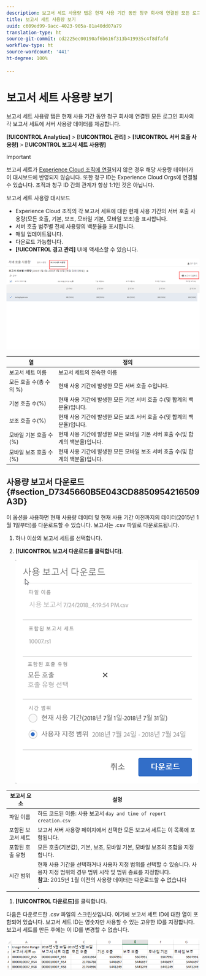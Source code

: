 ```yaml
---
description: 보고서 세트 사용량 탭은 현재 사용 기간 동안 청구 회사에 연결된 모든 로그인 회사의 각 보고서 세트에 서버 사용량 데이터를 제공합니다.
title: 보고서 세트 사용량 보기
uuid: c609ed99-9acc-4023-905a-81a40dd07a79
translation-type: ht
source-git-commit: cd2225ec00190af6b616f313b419935c4f8dfafd
workflow-type: ht
source-wordcount: '441'
ht-degree: 100%

---
```



# 보고서 세트 사용량 보기

보고서 세트 사용량 탭은 현재 사용 기간 동안 청구 회사에 연결된 모든 로그인 회사의 각 보고서 세트에 서버 사용량 데이터를 제공합니다.

**[!UICONTROL Analytics]** > **[!UICONTROL 관리]** > **[!UICONTROL 서버 호출 사용량]** > **[!UICONTROL 보고서 세트 사용량]**

>[!IMPORTANT]
>
>보고서 세트가 [Experience Cloud 조직에 연결](https://docs.adobe.com/content/help/ko-KR/core-services/interface/about-core-services/report-suite-mapping.html)되지 않은 경우 해당 사용량 데이터가 이 대시보드에 반영되지 않습니다. 또한 청구 ID는 Experience Cloud Orgs에 연결될 수 있습니다. 조직과 청구 ID 간의 관계가 항상 1:1인 것은 아닙니다.

보고서 세트 사용량 대시보드

* Experience Cloud 조직의 각 보고서 세트에 대한 현재 사용 기간의 서버 호출 사용량(모든 호출, 기본, 보조, 모바일 기본, 모바일 보조)을 표시합니다.
* 서버 호출 범주별 전체 사용량의 백분율을 표시합니다.
* 매일 업데이트됩니다.
* 다운로드 가능합니다.
* **[!UICONTROL 경고 관리]** UI에 액세스할 수 있습니다.

![](assets/report-suite-usage.png)

| 열 | 정의 |
|--- |--- |
| 보고서 세트 이름 | 보고서 세트의 친숙한 이름 |
| 모든 호출 수(총 수의 %) | 현재 사용 기간에 발생한 모든 서버 호출 수입니다. |
| 기본 호출 수(%) | 현재 사용 기간에 발생한 모든 기본 서버 호출 수(및 합계의 백분율)입니다. |
| 보조 호출 수(%) | 현재 사용 기간에 발생한 모든 보조 서버 호출 수(및 합계의 백분율)입니다. |
| 모바일 기본 호출 수(%) | 현재 사용 기간에 발생한 모든 모바일 기본 서버 호출 수(및 합계의 백분율)입니다. |
| 모바일 보조 호출 수(%) | 현재 사용 기간에 발생한 모든 모바일 보조 서버 호출 수(및 합계의 백분율)입니다. |


## 사용량 보고서 다운로드 {#section_D7345660B5E043CD8850954216509A3D}

이 옵션을 사용하면 현재 사용량 데이터 및 현재 사용 기간 이전까지의 데이터(2015년 1월 1일부터)를 다운로드할 수 있습니다. 보고서는 .csv 파일로 다운로드됩니다.

1. 하나 이상의 보고서 세트를 선택합니다.
1. **[!UICONTROL 보고서 다운로드를 클릭합니다]**.

   ![](assets/download_report.png)

| 보고서 요소 | 설명 |
|--- |--- |
| 파일 이름 | 하드 코드된 이름: 사용 보고서 `day and time of report creation.csv` |
| 포함된 보고서 세트 | 보고서 서버 사용량 페이지에서 선택한 모든 보고서 세트는 이 목록에 포함됩니다. |
| 포함된 호출 유형 | 모든 호출(기본값), 기본, 보조, 모바일 기본, 모바일 보조의 조합을 지정합니다. |
| 시간 범위 | 현재 사용 기간을 선택하거나 사용자 지정 범위를 선택할 수 있습니다.  사용자 지정 범위의 경우 범위 시작 및 범위 종료를 지정합니다. <br>**참고:** 2015년 1월 이전의 사용량 데이터는 다운로드할 수 없습니다 </br>. |

1. **[!UICONTROL 다운로드]**&#x200B;를 클릭합니다.

다음은 다운로드한 .csv 파일의 스크린샷입니다. 여기에 보고서 세트 ID에 대한 열이 포함되어 있습니다. 보고서 세트 ID는 영숫자만 사용할 수 있는 고유한 ID를 지정합니다. 보고서 세트를 만든 후에는 이 ID를 변경할 수 없습니다.

![](assets/download-usage.png)
